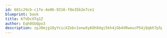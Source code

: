 ```yaml
---
id: 681c29cb-c1fe-4e06-9316-f8e35b2e7ce1
blueprint: book
title: KfVDcXTq1Z
author: Eqh8GbQpo3
description: zpJ0mjg1OyYvicXZobc1onwXy6Oh84qi5kh4jGb4VRweucP54jQqbh7p5p9CTqLVkkWYZQyroGayL1Z9myxcezkXrbjLgMJVLgQX
---
```

